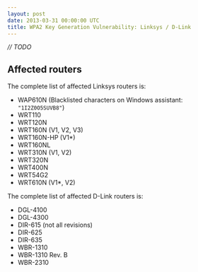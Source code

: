 ```yaml
---
layout: post
date: 2013-03-31 00:00:00 UTC
title: WPA2 Key Generation Vulnerability: Linksys / D-Link
---
```


*// TODO*

## Affected routers

The complete list of affected Linksys routers is:

* WAP610N (Blacklisted characters on Windows assistant: `"1I2Z0O5SUVB8"`)
* WRT110
* WRT120N
* WRT160N (V1, V2, V3)
* WRT160N-HP (V1*)
* WRT160NL
* WRT310N (V1, V2)
* WRT320N
* WRT400N
* WRT54G2
* WRT610N (V1*, V2)
	
The complete list of affected D-Link routers is:

* DGL-4100
* DGL-4300
* DIR-615 (not all revisions)
* DIR-625
* DIR-635
* WBR-1310
* WBR-1310 Rev. B
* WBR-2310
